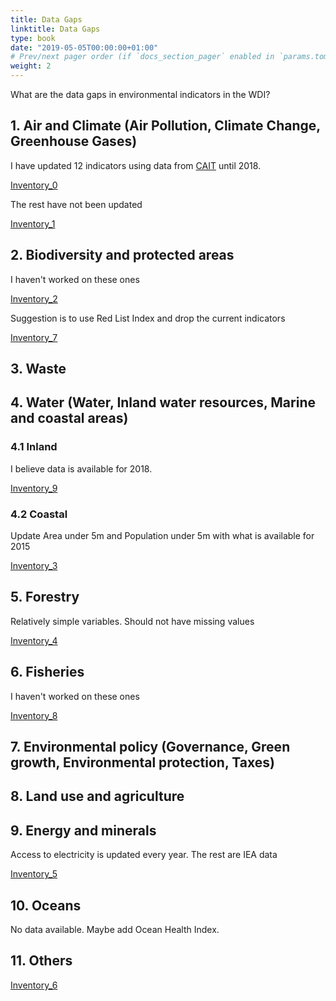 ```yaml
---
title: Data Gaps
linktitle: Data Gaps
type: book
date: "2019-05-05T00:00:00+01:00"
# Prev/next pager order (if `docs_section_pager` enabled in `params.toml`)
weight: 2
---
```


What are the data gaps in environmental indicators in the WDI?

## 1. Air and Climate (Air Pollution, Climate Change, Greenhouse Gases)

I have updated 12 indicators using data from [CAIT](https://www.climatewatchdata.org/ghg-emissions) until 2018.

[Inventory_0](https://javierparada.github.io/WDIinventory_0.html)

The rest have not been updated

[Inventory_1](https://javierparada.github.io/WDIinventory_1.html)

## 2. Biodiversity and protected areas

I haven't worked on these ones

[Inventory_2](https://javierparada.github.io/WDIinventory_2.html)

Suggestion is to use Red List Index and drop the current indicators 

[Inventory_7](https://javierparada.github.io/WDIinventory_7.html)

## 3. Waste

## 4. Water (Water, Inland water resources, Marine and coastal areas)

### 4.1 Inland

I believe data is available for 2018.

[Inventory_9](https://javierparada.github.io/WDIinventory_9.html)

### 4.2 Coastal

Update Area under 5m and Population under 5m with what is available for 2015

[Inventory_3](https://javierparada.github.io/WDIinventory_3.html)

## 5. Forestry

Relatively simple variables. Should not have missing values

[Inventory_4](https://javierparada.github.io/WDIinventory_4.html)

## 6. Fisheries

I haven't worked on these ones

[Inventory_8](https://javierparada.github.io/WDIinventory_8.html)

## 7. Environmental policy (Governance, Green growth, Environmental protection, Taxes)
## 8. Land use and agriculture
## 9. Energy and minerals

Access to electricity is updated every year. The rest are IEA data

[Inventory_5](https://javierparada.github.io/WDIinventory_5.html)

## 10. Oceans

No data available. Maybe add Ocean Health Index.

## 11. Others

[Inventory_6](https://javierparada.github.io/WDIinventory_6.html)
